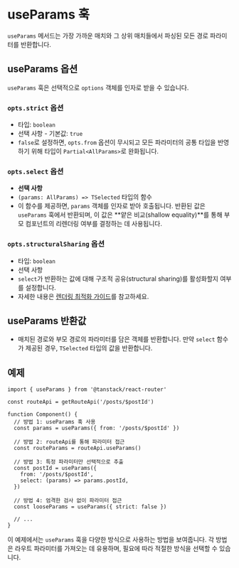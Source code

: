 # useParams 훅

`useParams` 메서드는 가장 가까운 매치와 그 상위 매치들에서 파싱된 모든 경로 파라미터를 반환합니다.


## useParams 옵션

`useParams` 훅은 선택적으로 `options` 객체를 인자로 받을 수 있습니다.


### `opts.strict` 옵션

- 타입: `boolean`
- 선택 사항 - 기본값: `true`
- `false`로 설정하면, `opts.from` 옵션이 무시되고 모든 파라미터의 공통 타입을 반영하기 위해 타입이 `Partial<AllParams>`로 완화됩니다.


### `opts.select` 옵션

- **선택 사항**
- `(params: AllParams) => TSelected` 타입의 함수
- 이 함수를 제공하면, `params` 객체를 인자로 받아 호출됩니다. 반환된 값은 `useParams` 훅에서 반환되며, 이 값은 **얕은 비교(shallow equality)**를 통해 부모 컴포넌트의 리렌더링 여부를 결정하는 데 사용됩니다.


### `opts.structuralSharing` 옵션

- 타입: `boolean`
- 선택 사항
- `select`가 반환하는 값에 대해 구조적 공유(structural sharing)를 활성화할지 여부를 설정합니다.
- 자세한 내용은 [렌더링 최적화 가이드](../../guide/render-optimizations.md)를 참고하세요.


## useParams 반환값

- 매치된 경로와 부모 경로의 파라미터를 담은 객체를 반환합니다. 만약 `select` 함수가 제공된 경우, `TSelected` 타입의 값을 반환합니다.


## 예제

```tsx
import { useParams } from '@tanstack/react-router'

const routeApi = getRouteApi('/posts/$postId')

function Component() {
  // 방법 1: useParams 훅 사용
  const params = useParams({ from: '/posts/$postId' })

  // 방법 2: routeApi를 통해 파라미터 접근
  const routeParams = routeApi.useParams()

  // 방법 3: 특정 파라미터만 선택적으로 추출
  const postId = useParams({
    from: '/posts/$postId',
    select: (params) => params.postId,
  })

  // 방법 4: 엄격한 검사 없이 파라미터 접근
  const looseParams = useParams({ strict: false })

  // ...
}
```

이 예제에서는 `useParams` 훅을 다양한 방식으로 사용하는 방법을 보여줍니다. 각 방법은 라우트 파라미터를 가져오는 데 유용하며, 필요에 따라 적절한 방식을 선택할 수 있습니다.


